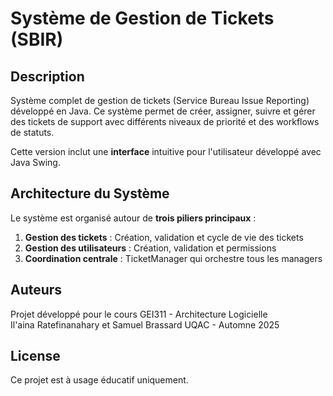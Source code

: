 # Système de Gestion de Tickets (SBIR)

## Description

Système complet de gestion de tickets (Service Bureau Issue Reporting) développé en Java. Ce système permet de créer, assigner, suivre et gérer des tickets de support avec différents niveaux de priorité et des workflows de statuts.

Cette version inclut une **interface** intuitive pour l'utilisateur développé avec Java Swing.

## Architecture du Système

Le système est organisé autour de **trois piliers principaux** :
1. **Gestion des tickets** : Création, validation et cycle de vie des tickets
2. **Gestion des utilisateurs** : Création, validation et permissions
3. **Coordination centrale** : TicketManager qui orchestre tous les managers

## Auteurs

Projet développé pour le cours GEI311 - Architecture Logicielle  
Il'aina Ratefinanahary et Samuel Brassard
UQAC - Automne 2025

## License

Ce projet est à usage éducatif uniquement.
